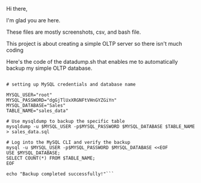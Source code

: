 Hi there,

I'm glad you are here.

These files are mostly screenshots, csv, and bash file.

This project is about creating a simple OLTP server so there isn't much coding

Here's the code of the datadump.sh that enables me to automatically backup my simple OLTP database.

```#!/bin/bash

# setting up MySQL credentials and database name

MYSQL_USER="root"
MYSQL_PASSWORD="dgGjTlUxXRGNFtVHnGYZGiYn"
MYSQL_DATABASE="Sales"
TABLE_NAME="sales_data"

# Use mysqldump to backup the specific table
mysqldump -u $MYSQL_USER -p$MYSQL_PASSWORD $MYSQL_DATABASE $TABLE_NAME > sales_data.sql

# Log into the MySQL CLI and verify the backup
mysql -u $MYSQL_USER -p$MYSQL_PASSWORD $MYSQL_DATABASE <<EOF
USE $MYSQL_DATABASE;
SELECT COUNT(*) FROM $TABLE_NAME;
EOF

echo "Backup completed successfully!"```
